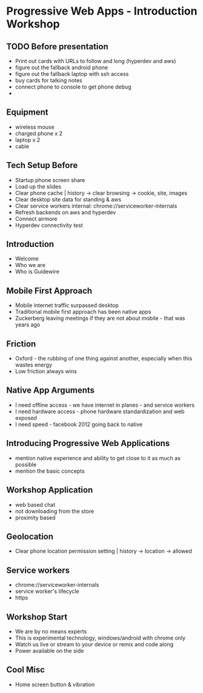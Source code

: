 Progressive Web Apps - Introduction Workshop
============================================

TODO Before presentation
-----------------------
- Print out cards with URLs to follow and long (hyperdev and aws)
- figure out the fallback android phone
- figure out the fallback laptop with ssh access
- buy cards for talking notes
- connect phone to console to get phone debug
- 


Equipment
---------
- wireless mouse
- charged phone x 2
- laptop x 2
- cable



Tech Setup Before
-----------------

- Startup phone screen share
- Load up the slides
- Clear phone cache | history -> clear browsing -> cookie, site, images
- Clear desktop site data for standing & aws
- Clear service workers internal: chrome://serviceworker-internals
- Refresh backends on aws and hyperdev
- Connect airmore
- Hyperdev connectivity test
 
Introduction
------------

- Welcome
- Who we are
- Who is Guidewire

Mobile First Approach
---------------------
- Mobile internet traffic surpassed desktop
- Traditional mobile first approach has been native apps
- Zuckerberg leaving meetings if they are not about mobile - that was years ago

Friction
--------
- Oxford - the rubbing of one thing against another, especially when this wastes energy
- Low friction always wins

Native App Arguments
--------------------
- I need offline access - we have internet in planes - and service workers
- I need hardware access - phone hardware standardization and web exposed
- I need speed - facebook 2012 going back to native

Introducing Progressive Web Applications
----------------------------------------
- mention native experience and ability to get close to it as much as possible
- mention the basic concepts

Workshop Application
------------------------------------
- web based chat
- not downloading from the store
- proximity based


Geolocation
-----------
- Clear phone location permission setting | history -> location -> allowed


Service workers
----------------------------------------
- chrome://serviceworker-internals
- service worker's lifecycle
- https


Workshop Start
--------------
- We are by no means experts
- This is experimental technology, windows/android with chrome only
- Watch us live or stream to your device or remix and code along
- Power available on the side


Cool Misc
---------
- Home screen button & vibration
